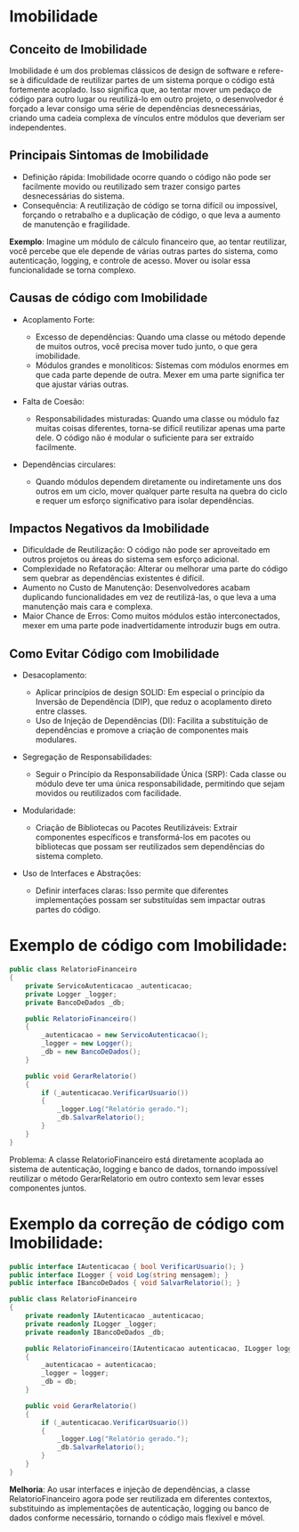 # Imobilidade

## Conceito de Imobilidade 

Imobilidade é um dos problemas clássicos de design de software e refere-se à dificuldade de reutilizar partes de um sistema porque o código está fortemente acoplado. Isso significa que, ao tentar mover um pedaço de código para outro lugar ou reutilizá-lo em outro projeto, o desenvolvedor é forçado a levar consigo uma série de dependências desnecessárias, criando uma cadeia complexa de vínculos entre módulos que deveriam ser independentes.

## Principais Sintomas de Imobilidade

- Definição rápida: Imobilidade ocorre quando o código não pode ser facilmente movido ou reutilizado sem trazer consigo partes desnecessárias do sistema.
- Consequência: A reutilização de código se torna difícil ou impossível, forçando o retrabalho e a duplicação de código, o que leva a aumento de manutenção e fragilidade.

**Exemplo**: Imagine um módulo de cálculo financeiro que, ao tentar reutilizar, você percebe que ele depende de várias outras partes do sistema, como autenticação, logging, e controle de acesso. Mover ou isolar essa funcionalidade se torna complexo.

## Causas de código com Imobilidade

- Acoplamento Forte:
    - Excesso de dependências: Quando uma classe ou método depende de muitos outros, você precisa mover tudo junto, o que gera imobilidade.
    - Módulos grandes e monolíticos: Sistemas com módulos enormes em que cada parte depende de outra. Mexer em uma parte significa ter que ajustar várias outras.

- Falta de Coesão:
    - Responsabilidades misturadas: Quando uma classe ou módulo faz muitas coisas diferentes, torna-se difícil reutilizar apenas uma parte dele. O código não é modular o suficiente para ser extraído facilmente.

- Dependências circulares:
    - Quando módulos dependem diretamente ou indiretamente uns dos outros em um ciclo, mover qualquer parte resulta na quebra do ciclo e requer um esforço significativo para isolar dependências.

## Impactos Negativos da Imobilidade

- Dificuldade de Reutilização: O código não pode ser aproveitado em outros projetos ou áreas do sistema sem esforço adicional.
- Complexidade no Refatoração: Alterar ou melhorar uma parte do código sem quebrar as dependências existentes é difícil.
- Aumento no Custo de Manutenção: Desenvolvedores acabam duplicando funcionalidades em vez de reutilizá-las, o que leva a uma manutenção mais cara e complexa.
- Maior Chance de Erros: Como muitos módulos estão interconectados, mexer em uma parte pode inadvertidamente introduzir bugs em outra.

## Como Evitar Código com Imobilidade

- Desacoplamento:
    - Aplicar princípios de design SOLID: Em especial o princípio da Inversão de Dependência (DIP), que reduz o acoplamento direto entre classes.
    - Uso de Injeção de Dependências (DI): Facilita a substituição de dependências e promove a criação de componentes mais modulares.

- Segregação de Responsabilidades:
    - Seguir o Princípio da Responsabilidade Única (SRP): Cada classe ou módulo deve ter uma única responsabilidade, permitindo que sejam movidos ou reutilizados com facilidade.

- Modularidade:
    - Criação de Bibliotecas ou Pacotes Reutilizáveis: Extrair componentes específicos e transformá-los em pacotes ou bibliotecas que possam ser reutilizados sem dependências do sistema completo.
- Uso de Interfaces e Abstrações:
    - Definir interfaces claras: Isso permite que diferentes implementações possam ser substituídas sem impactar outras partes do código.

# Exemplo de código com Imobilidade:

```csharp
public class RelatorioFinanceiro
{
    private ServicoAutenticacao _autenticacao;
    private Logger _logger;
    private BancoDeDados _db;

    public RelatorioFinanceiro()
    {
        _autenticacao = new ServicoAutenticacao();
        _logger = new Logger();
        _db = new BancoDeDados();
    }

    public void GerarRelatorio()
    {
        if (_autenticacao.VerificarUsuario())
        {
            _logger.Log("Relatório gerado.");
            _db.SalvarRelatorio();
        }
    }
}
```

Problema: A classe RelatorioFinanceiro está diretamente acoplada ao sistema de autenticação, logging e banco de dados, tornando impossível reutilizar o método GerarRelatorio em outro contexto sem levar esses componentes juntos.

# Exemplo da correção de código com Imobilidade:

```csharp
public interface IAutenticacao { bool VerificarUsuario(); }
public interface ILogger { void Log(string mensagem); }
public interface IBancoDeDados { void SalvarRelatorio(); }

public class RelatorioFinanceiro
{
    private readonly IAutenticacao _autenticacao;
    private readonly ILogger _logger;
    private readonly IBancoDeDados _db;

    public RelatorioFinanceiro(IAutenticacao autenticacao, ILogger logger, IBancoDeDados db)
    {
        _autenticacao = autenticacao;
        _logger = logger;
        _db = db;
    }

    public void GerarRelatorio()
    {
        if (_autenticacao.VerificarUsuario())
        {
            _logger.Log("Relatório gerado.");
            _db.SalvarRelatorio();
        }
    }
}
```

**Melhoria**: Ao usar interfaces e injeção de dependências, a classe RelatorioFinanceiro agora pode ser reutilizada em diferentes contextos, substituindo as implementações de autenticação, logging ou banco de dados conforme necessário, tornando o código mais flexível e móvel.
